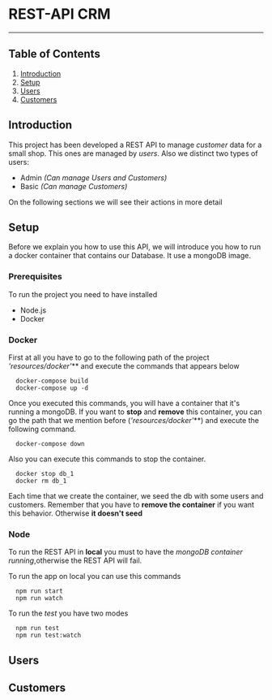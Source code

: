 # REST-API CRM
--------------

## Table of Contents

1. [Introduction](#Introduction)
2. [Setup](#Setup)
3. [Users](#Users)
4. [Customers](#Customers)

## Introduction

This project has been developed a REST API to manage *customer* data for a small shop. This ones are managed by *users*. Also we distinct two types of users:

* Admin *(Can manage Users and Customers)*
* Basic *(Can manage Customers)*

On the following sections we will see their actions in more detail

## Setup

Before we explain you how to use this API, we will introduce you how to run a docker container that contains our Database. It use a mongoDB image.

### Prerequisites

To run the project you need to have installed 

* Node.js
* Docker

### Docker

First at all you have to go to the following path of the project _'resources/docker'_** and execute the commands that appears below

```
  docker-compose build
  docker-compose up -d
```

Once you executed this commands, you will have a container that it's running a mongoDB. If you want to __stop__ and __remove__ this container, you can go the path that we mention before (_'resources/docker'_**) and execute the following command.

```
  docker-compose down
```

Also you can execute this commands to stop the container. 

```
  docker stop db_1
  docker rm db_1
```
Each time that we create the container, we seed the db with some users and customers. Remember that you have to __remove the container__ if you want this behavior. Otherwise __it doesn't seed__ 

### Node

To run the REST API in __local__ you must to have the *mongoDB container running*,otherwise the REST API will fail.

To run the app on local you can use this commands

```
  npm run start
  npm run watch
```

To run the *test* you have two modes
```
  npm run test
  npm run test:watch
```
## Users

## Customers